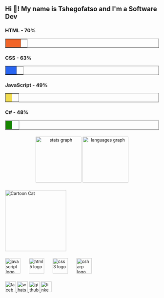 <h2 align="left">Hi 👋! My name is Tshegofatso and I'm a Software Dev </h2>

###
<h3>HTML - 70%</h3>
<table width="100%" border="1" cellspacing="0" cellpadding="0">
  <tr>
    <td width="70%" bgcolor="#f16529">&nbsp;</td>
    <td width="30%">&nbsp;</td>
  </tr>
</table>

<h3>CSS - 63%</h3>
<table width="100%" border="1" cellspacing="0" cellpadding="0">
  <tr>
    <td width="63%" bgcolor="#2965f1">&nbsp;</td>
    <td width="37%">&nbsp;</td>
  </tr>
</table>

<h3>JavaScript - 49%</h3>
<table width="100%" border="1" cellspacing="0" cellpadding="0">
  <tr>
    <td width="49%" bgcolor="#f0db4f">&nbsp;</td>
    <td width="51%">&nbsp;</td>
  </tr>
</table>

<h3>C# - 48%</h3>
<table width="100%" border="1" cellspacing="0" cellpadding="0">
  <tr>
  <td width="48%" bgcolor="#178600">&nbsp;</td>
    <td width="52%">&nbsp;</td>
  </tr>
</table>

###
<div align="center">
  <img src="https://github-readme-stats.vercel.app/api?username=maurodesouza&hide_title=false&hide_rank=false&show_icons=true&include_all_commits=true&count_private=true&disable_animations=false&theme=dracula&locale=en&hide_border=false" height="150" alt="stats graph"  />
  <img src="https://github-readme-stats.vercel.app/api/top-langs?username=maurodesouza&locale=en&hide_title=false&layout=compact&card_width=320&langs_count=5&theme=dracula&hide_border=false" height="150" alt="languages graph"  />
</div>

###

<img src="https://upload.wikimedia.org/wikipedia/commons/7/7e/Cartoon_cat.svg" alt="Cartoon Cat" height="200" />





###

<div align="left">
  <img src="https://cdn.jsdelivr.net/gh/devicons/devicon/icons/javascript/javascript-original.svg" height="50" alt="javascript logo"  />
  <img width="20" />
  <img src="https://cdn.jsdelivr.net/gh/devicons/devicon/icons/html5/html5-original.svg" height="50" alt="html5 logo"  />
  <img width="20" />
  <img src="https://cdn.jsdelivr.net/gh/devicons/devicon/icons/css3/css3-original.svg" height="50" alt="css3 logo"  />
  <img width="20" />
  <img src="https://cdn.jsdelivr.net/gh/devicons/devicon/icons/csharp/csharp-original.svg" height="50" alt="csharp logo"  />
   <img width="20" />
</div>

###

<div align="left">
  <a href="https://www.facebook.com/kingbafomacheozela.lamola" target="_blank">
  <img src="https://img.shields.io/static/v1?message=Facebook&logo=facebook&label=&color=1877F2&logoColor=white&labelColor=&style=for-the-badge" height="35" alt="facebook logo" />
<a href="https://wa.me/27798022783" target="_blank">
  <img src="https://img.shields.io/static/v1?message=WhatsApp&logo=whatsapp&label=&color=25D366&logoColor=white&labelColor=&style=for-the-badge" height="35" alt="whatsapp logo" />
  
  <a href="https://github.com/lamolatshegofatso" target="_blank">
  <img src="https://img.shields.io/static/v1?message=GitHub&logo=github&label=&color=181717&logoColor=white&labelColor=&style=for-the-badge" height="35" alt="github logo" />
</a>
  <a href="https://www.linkedin.com/in/tshegofatso-lamola-9498662b0//" target="_blank">
  <img src="https://img.shields.io/static/v1?message=LinkedIn&logo=linkedin&label=&color=0077B5&logoColor=white&labelColor=&style=for-the-badge" height="35" alt="linkedin logo"  />
    <a href="tel:+27798022783" target="_blank">
  
</a>
</div>

###


